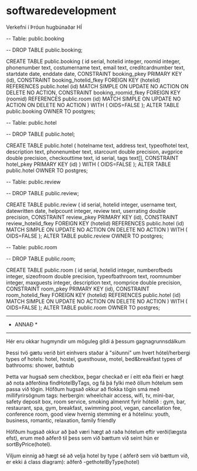 # softwaredevelopment
Verkefni í Þróun hugbúnaðar HÍ

-- Table: public.booking

-- DROP TABLE public.booking;

CREATE TABLE public.booking
(
  id serial,
  hotelid integer,
  roomid integer,
  phonenumber text,
  costumername text,
  email text,
  creditcardnumber text,
  startdate date,
  enddate date,
  CONSTRAINT booking_pkey PRIMARY KEY (id),
  CONSTRAINT booking_hotelid_fkey FOREIGN KEY (hotelid)
      REFERENCES public.hotel (id) MATCH SIMPLE
      ON UPDATE NO ACTION ON DELETE NO ACTION,
  CONSTRAINT booking_roomid_fkey FOREIGN KEY (roomid)
      REFERENCES public.room (id) MATCH SIMPLE
      ON UPDATE NO ACTION ON DELETE NO ACTION
)
WITH (
  OIDS=FALSE
);
ALTER TABLE public.booking
  OWNER TO postgres;

-- Table: public.hotel

-- DROP TABLE public.hotel;

CREATE TABLE public.hotel
(
  hotelname text,
  address text,
  typeofhotel text,
  description text,
  phonenumber text,
  starcount double precision,
  avgprice double precision,
  checkouttime text,
  id serial,
  tags text[],
  CONSTRAINT hotel_pkey PRIMARY KEY (id)
)
WITH (
  OIDS=FALSE
);
ALTER TABLE public.hotel
  OWNER TO postgres;

-- Table: public.review

-- DROP TABLE public.review;

CREATE TABLE public.review
(
  id serial,
  hotelid integer,
  username text,
  datewritten date,
  helpcount integer,
  review text,
  userrating double precision,
  CONSTRAINT review_pkey PRIMARY KEY (id),
  CONSTRAINT review_hotelid_fkey FOREIGN KEY (hotelid)
      REFERENCES public.hotel (id) MATCH SIMPLE
      ON UPDATE NO ACTION ON DELETE NO ACTION
)
WITH (
  OIDS=FALSE
);
ALTER TABLE public.review
  OWNER TO postgres;

-- Table: public.room

-- DROP TABLE public.room;

CREATE TABLE public.room
(
  id serial,
  hotelid integer,
  numberofbeds integer,
  sizeofroom double precision,
  typeofbathroom text,
  roomnumber integer,
  maxguests integer,
  description text,
  roomprice double precision,
  CONSTRAINT room_pkey PRIMARY KEY (id),
  CONSTRAINT room_hotelid_fkey FOREIGN KEY (hotelid)
      REFERENCES public.hotel (id) MATCH SIMPLE
      ON UPDATE NO ACTION ON DELETE NO ACTION
)
WITH (
  OIDS=FALSE
);
ALTER TABLE public.room
  OWNER TO postgres;


*********
* ANNAÐ *
*********

Hér eru okkar hugmyndir um möguleg gildi á þessum gagnagrunnsdálkum

  Þessi tvö gætu verið birt einhvers staðar á "síðunni" um hvert hótel/herbergi
  types of hotels: hotel, hostel, guesthouse, motel, bed&breakfast
  types of bathrooms: shower, bathtub

  Þetta var hugsað sem checkbox, þegar checkað er í eitt eða fleiri er hægt að nota aðferðina
  findHotelByTags, og fá þá fylki með öllum hótelum sem passa við tögin. Höfðum hugsað okkur að flokka tögin smá með millifyrirsögnum
  tags: herbergin: wheelchair access, wifi, tv, mini-bar, safety deposit box, room service, smoking
        almennt fyrir hótelið : gym, bar, restaurant, spa, gym, breakfast, swimming pool,  vegan, cancellation fee, conference room, good view
        hvernig stemming er á hótelinu: youth, business, romantic, relaxation, family friendly


  Höfðum hugsað okkur að það væri hægt að raða hótelum eftir verði(lægsta efst), erum með aðferð til þess sem við bættum við seint
    hún er sortByPrice(hotel).

  Viljum einnig að hægt sé að velja hotel by type ( aðferð sem við bættum við, er ekki á class diagram): aðferð -gethotelByType(hotel)

